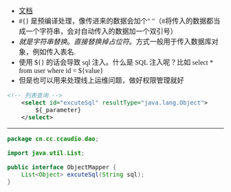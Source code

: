 <font face="SimSun" size=3>

- [文档](https://www.w3cschool.cn/mybatis/mybatis-yta93bpj.html)
- #{} 是预编译处理，像传进来的数据会加个" "（#将传入的数据都当成一个字符串，会对自动传入的数据加一个双引号）
- ${} 就是字符串替换。直接替换掉占位符。$方式一般用于传入数据库对象，例如传入表名.
- 使用 ${} 的话会导致 sql 注入。什么是 SQL 注入呢？比如 select * from user where id = ${value}
- 但是也可以用来处理线上运维问题，做好权限管理就好

~~~xml
<!-- 列表查询 -->
    <select id="excuteSql" resultType="java.lang.Object">
        ${_parameter}
    </select>
~~~

---

~~~java
package cn.cc.ccaudio.dao;

import java.util.List;

public interface ObjectMapper {
    List<Object> excuteSql(String sql);
}
~~~

</font>

